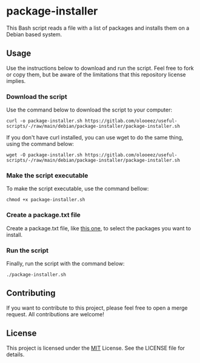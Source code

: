 # package-installer

This Bash script reads a file with a list of packages and installs them on a Debian based system.

## Usage

Use the instructions below to download and run the script. Feel free to fork or copy them, but be aware of the limitations that this repository license implies.

### Download the script

Use the command below to download the script to your computer:

```
curl -o package-installer.sh https://gitlab.com/olooeez/useful-scripts/-/raw/main/debian/package-installer/package-installer.sh
```

If you don't have curl installed, you can use wget to do the same thing, using the command below:

```
wget -O package-installer.sh https://gitlab.com/olooeez/useful-scripts/-/raw/main/debian/package-installer/package-installer.sh
```

### Make the script executable

To make the script executable, use the command bellow:

```
chmod +x package-installer.sh
```

### Create a package.txt file

Create a package.txt file, like [this one](https://gitlab.com/olooeez/useful-scripts/-/raw/main/debian/package-installer/packages.txt), to select the packages you want to install.

### Run the script

Finally, run the script with the command below:

```
./package-installer.sh
```

## Contributing

If you want to contribute to this project, please feel free to open a merge request. All contributions are welcome!

## License

This project is licensed under the [MIT](https://gitlab.com/olooeez/useful-scripts/-/blob/main/LICENSE) License. See the LICENSE file for details.
